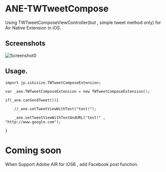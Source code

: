 ANE-TWTweetCompose
==================

Using TWTweetComposeViewController(but , simple tweet method only) for Air Native Extension in iOS.


Screenshots
-----------
![Screenshot0](http://kuniakisuzuki.cocolog-nifty.com/photos/uncategorized/2012/08/25/img_2272.png)


Usage.
-------------
    import jp.sikisize.TWTweetComposeExtension;

    var _ane:TWTweetComposeExtension = new TWTweetComposeExtension();

    if(_ane.canSendTweet()){

        //_ane.setTweetViewWithText("test!");
    
        _ane.setTweetViewWithTextAndURL("test!" , "http://www.google.com");

    }
    
Coming soon
===========
When Support Adobe AIR for iOS6 , add Facebook post function.